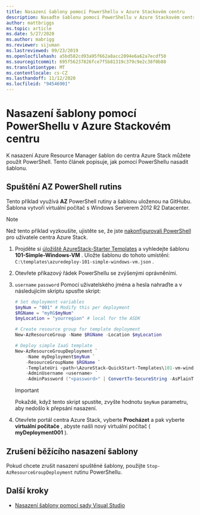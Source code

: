 ```yaml
---
title: Nasazení šablony pomocí PowerShellu v Azure Stackovém centru
description: Nasaďte šablonu pomocí PowerShellu v Azure Stackovém centru.
author: mattbriggs
ms.topic: article
ms.date: 5/27/2020
ms.author: mabrigg
ms.reviewer: sijuman
ms.lastreviewed: 09/23/2019
ms.openlocfilehash: a5bd582cd93a95f662a8acc2094e6a62a7ecdf50
ms.sourcegitcommit: 695f56237826fce7f5b81319c379c9e2c38f0b88
ms.translationtype: MT
ms.contentlocale: cs-CZ
ms.lasthandoff: 11/12/2020
ms.locfileid: "94546901"
---
```

# <a name="deploy-a-template-using-powershell-in-azure-stack-hub"></a>Nasazení šablony pomocí PowerShellu v Azure Stackovém centru

K nasazení Azure Resource Manager šablon do centra Azure Stack můžete použít PowerShell. Tento článek popisuje, jak pomocí PowerShellu nasadit šablonu.

## <a name="run-az-powershell-cmdlets"></a>Spuštění AZ PowerShell rutins

Tento příklad využívá **AZ** PowerShell rutiny a šablonu uloženou na GitHubu. Šablona vytvoří virtuální počítač s Windows Serverem 2012 R2 Datacenter.

>[!NOTE]
> Než tento příklad vyzkoušíte, ujistěte se, že jste [nakonfigurovali PowerShell](azure-stack-powershell-configure-user.md) pro uživatele centra Azure Stack.

1. Projděte si [úložiště AzureStack-Starter Templates](https://aka.ms/AzureStackGitHub) a vyhledejte šablonu **101-Simple-Windows-VM** . Uložte šablonu do tohoto umístění: `C:\templates\azuredeploy-101-simple-windows-vm.json` .
2. Otevřete příkazový řádek PowerShellu se zvýšenými oprávněními.
3. `username` `password` Pomocí uživatelského jména a hesla nahraďte a v následujícím skriptu spusťte skript:

    ```powershell
    # Set deployment variables
    $myNum = "001" # Modify this per deployment
    $RGName = "myRG$myNum"
    $myLocation = "yourregion" # local for the ASDK

    # Create resource group for template deployment
    New-AzResourceGroup -Name $RGName -Location $myLocation

    # Deploy simple IaaS template
    New-AzResourceGroupDeployment `
        -Name myDeployment$myNum `
        -ResourceGroupName $RGName `
        -TemplateUri <path>\AzureStack-QuickStart-Templates\101-vm-windows-create\azuredeploy.json `
        -AdminUsername <username> `
        -AdminPassword ("<password>" | ConvertTo-SecureString -AsPlainText -Force)
    ```

    >[!IMPORTANT]
    > Pokaždé, když tento skript spustíte, zvyšte hodnotu `$myNum` parametru, aby nedošlo k přepsání nasazení.

4. Otevřete portál centra Azure Stack, vyberte **Procházet** a pak vyberte  **virtuální počítače** , abyste našli nový virtuální počítač ( **myDeployment001** ).

## <a name="cancel-a-running-template-deployment"></a>Zrušení běžícího nasazení šablony

Pokud chcete zrušit nasazení spuštěné šablony, použijte `Stop-AzResourceGroupDeployment` rutinu PowerShellu.

## <a name="next-steps"></a>Další kroky

- [Nasazení šablony pomocí sady Visual Studio](azure-stack-deploy-template-visual-studio.md)
